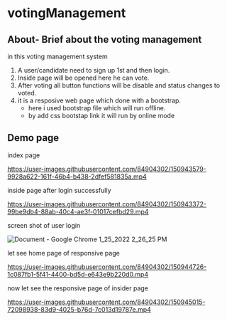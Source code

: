 # votingManagement
## About- Brief  about the voting management 
in this voting management system 
1. A user/candidate need to sign up 1st
and then login. 
2. Inside page will be opened
here he can vote.
3. After voting all button functions will be disable and status changes to voted.
4. it is a resposive web page which done with a bootstrap.
   - here i used bootstrap file which will run offline.
   - by add css bootstap link it will run by online mode

## Demo page
 index page
 



https://user-images.githubusercontent.com/84904302/150943579-9928a622-161f-46b4-b438-2dfef581835a.mp4

inside page after login successfully


https://user-images.githubusercontent.com/84904302/150943372-99be9db4-88ab-40c4-ae3f-01017cefbd29.mp4

screen shot of user login

![Document - Google Chrome 1_25_2022 2_26_25 PM](https://user-images.githubusercontent.com/84904302/150944545-8c1fcf8f-4cef-4b86-9a32-da35c1f923f1.png)

let see home page of responsive page

https://user-images.githubusercontent.com/84904302/150944726-1c087fb1-5f41-4400-bd5d-e643e9b220d0.mp4

now let see the responsive page of insider page 



https://user-images.githubusercontent.com/84904302/150945015-72098938-83d9-4025-b76d-7c013d19787e.mp4

